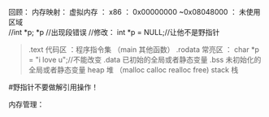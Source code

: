 回顾：
内存映射：
		虚拟内存 ：
		x86 ：
				0x00000000  ~0x08048000 ： 未使用区域    
				//int \*p;     \*p  //出现段错误
				//修改：    int \*p = NULL;//让他不是野指针

>.text 代码区  ：程序指令集 （main 其他函数）
>.rodata 常亮区 ： char  \*p = "i  love u";//不能改变
>.data  已初始的全局或者静态变量
>.bss    未初始化的全局或者静态变量
>heap  堆  （malloc calloc realloc free)
>stack  栈



#野指针不要做解引用操作！

内存管理：